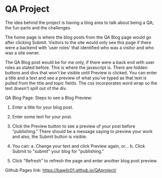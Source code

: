 # QA Project
The idea behind the project is having a blog area to talk about being a QA; the fun parts and the challenges.

The home page is where the blog posts from the QA Blog page would go after clicking Submit. Visitors to the site would only see this page if there were a backend with 'user roles' that identified who was a visitor and who was a site owner.

The QA Blog post would be for me only, if there were a back end with user roles as stated before. This is where the javascript is. There are hidden buttons and divs that won't be visible until Preview is clicked. You can enter a title and a text and see a preview of what you've typed as that text is pulled from the title and topic fields. The css incorporates word wrap so the text doesn't spill out of the div.


QA Blog Page: Steps to see a Blog Preview:

1. Enter a title for your blog post.

2. Enter some text for your post.

3. Click the Preview button to see a preview of your post before "publishing." There should be a message saying to preview your work and also, the Submit button is visible.

4. You can: 
a. Change your text and click Preview again, or...
b. Click Submit to "submit" your blog for "publishing."

5. Click "Refresh" to refresh the page and enter another blog post preview.

Github Pages link: https://bawilc01.github.io/QAproject/
